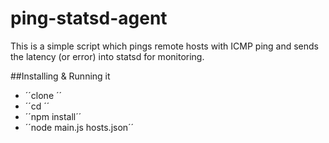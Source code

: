 # ping-statsd-agent

This is a simple script which pings remote hosts with ICMP ping and sends the latency (or error) into statsd for monitoring.

##Installing & Running it
- ´´clone <github repo>´´
- ´´cd <directory into which we just cloned>´´
- ´´npm install´´
- ´´node main.js hosts.json´´

